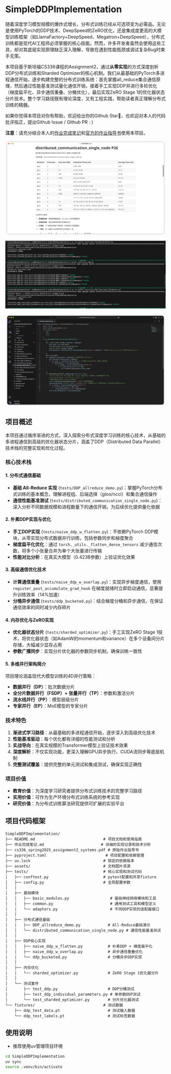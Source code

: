 # SimpleDDPImplementation

随着深度学习模型规模的爆炸式增长，分布式训练已经从可选项变为必需品。无论是使用PyTorch的DDP技术、DeepSpeed的ZeRO优化，还是集成度更高的大模型训练框架（如LlamaFactory+DeepSpeed、Megatron+DeepSpeed），分布式训练都是现代AI工程师必须掌握的核心技能。然而，许多开发者虽然会使用这些工具，却对其底层实现原理缺乏深入理解，导致在遇到性能瓶颈或调试复杂Bug时束手无策。

本项目基于斯坦福CS336课程的Assignment2，通过**从零实现**的方式深度剖析DDP分布式训练和Sharded Optimizer的核心机制。我们从最基础的PyTorch多进程通信开始，逐步构建完整的分布式训练系统：首先掌握all_reduce集合通信原理，然后通过性能基准测试量化通信开销，接着手工实现DDP并进行多轮优化（梯度扁平化、异步通信重叠、分桶优化），最后实现ZeRO Stage 1的优化器状态分片技术。整个学习路径既有理论深度，又有工程实践，帮助读者真正理解分布式训练的精髓。

如果你觉得本项目对你有帮助，欢迎给出你的Github Star🌟，也欢迎对本人的代码批评指正，提出Github Issue / Github PR : )

**注意**：请充分结合本人的[作业完成笔记](作业完成笔记.md)和[官方的作业指导书](cs336_spring2025_assignment2_systems.pdf)使用本项目。

![image-19](./assets/image19.jpg)

![image-18](./assets/image18.jpg)

![image-17](./assets/image17.png)

## 项目概述

本项目通过循序渐进的方式，深入探索分布式深度学习训练的核心技术，从基础的多进程通信到高级的优化器状态分片，涵盖了DDP（Distributed Data Parallel）技术栈的完整实现和优化过程。

### 核心技术栈

#### 1. 分布式通信基础
- **基础 All-Reduce 实现** (`tests/DDP_allreduce_demo.py`)：掌握PyTorch分布式训练的基本概念，理解进程组、后端选择（gloo/nccl）和集合通信操作
- **通信性能基准测试** (`tests/distributed_communication_single_node.py`)：深入分析不同数据规模和进程数量下的通信开销，为后续优化提供量化依据

#### 2. 朴素DDP实现与优化
- **手工DDP实现** (`tests/naive_ddp_w_flatten.py`)：不依赖PyTorch DDP模块，从零实现分布式数据并行训练，包括参数同步和梯度聚合
- **梯度扁平化优化**：通过 `torch._utils._flatten_dense_tensors` 减少通信次数，将多个小张量合并为单个大张量进行传输
- **性能对比分析**：在真实大模型（0.423B参数）上验证优化效果

#### 3. 高级通信优化技术
- **计算通信重叠** (`tests/naive_ddp_w_overlap.py`)：实现异步梯度通信，使用 `register_post_accumulate_grad_hook` 在梯度就绪时立即启动通信，显著提升训练效率（14%加速）
- **分桶异步通信** (`tests/ddp_bucketed.py`)：结合梯度分桶和异步通信，在保证通信效率的同时减少内存碎片

#### 4. 内存优化与ZeRO实现
- **优化器状态分片** (`tests/sharded_optimizer.py`)：手工实现ZeRO Stage 1技术，将优化器状态（如AdamW的momentum和variance）在多个设备间分片存储，大幅减少显存占用
- **参数广播同步**：实现分片优化器的参数同步机制，确保训练一致性

#### 5. 多维并行架构简介
项目理论涵盖现代大模型训练的4D并行策略：
- **数据并行（DP）**：批次数据分片
- **全分片数据并行（FSDP）+ 张量并行（TP）**：参数和激活分片
- **流水线并行（PP）**：模型层级分片
- **专家并行（EP）**：MoE模型的专家分片

### 技术特色

1. **渐进式学习路径**：从最基础的多进程通信开始，逐步深入到高级优化技术
2. **性能基准驱动**：每个优化都有详细的性能测试和分析
3. **实战导向**：在真实规模的Transformer模型上验证技术效果
4. **深度解析**：不仅实现功能，更深入理解GPU异步执行、CUDA流同步等底层机制
5. **完整测试覆盖**：提供完整的单元测试和集成测试，确保实现正确性

### 项目价值

- **教育价值**：为深度学习研究者提供分布式训练技术的完整学习路径
- **实用价值**：可作为生产环境分布式训练系统的参考实现
- **研究价值**：为分布式训练算法研究提供可扩展的实验平台

## 项目代码框架

```
SimpleDDPImplementation/
├── README.md                              # 项目文档和使用指南
├── 作业完成笔记.md                         # 详细的实现记录和技术分析
├── cs336_spring2025_assignment2_systems.pdf # 原始作业指导书
├── pyproject.toml                          # 项目配置和依赖管理
├── uv.lock                                # 锁定的依赖版本
├── assets/                                # 文档图片资源
├── tests/                                 # 核心实现和测试代码
│   ├── conftest.py                        # pytest配置和共享fixture
│   ├── config.py                          # 全局配置参数
│   │
│   ├── 基础模块
│   │   ├── basic_modules.py                  # 基础神经网络模块和工具
│   │   ├── common.py                         # 通用测试工具和模型定义
│   │   └── adapters.py                       # 不同DDP实现的适配器接口
│   │
│   ├── 分布式通信基础
│   │   ├── DDP_allreduce_demo.py            # All-Reduce基础演示
│   │   └── distributed_communication_single_node.py # 通信性能基准测试
│   │
│   ├── DDP核心实现
│   │   ├── naive_ddp_w_flatten.py           # 朴素DDP + 梯度扁平化
│   │   ├── naive_ddp_w_overlap.py           # 异步通信重叠优化
│   │   └── ddp_bucketed.py                  # 分桶异步DDP实现
│   │
│   ├── 内存优化
│   │   └── sharded_optimizer.py             # ZeRO Stage 1优化器分片
│   │
│   └── 测试套件
│       ├── test_ddp.py                      # DDP分桶测试
│       ├── test_ddp_individual_parameters.py # 单参数DDP测试
│       └── test_sharded_optimizer.py        # 分片优化器测试
└── fixtures/                              # 测试数据
    ├── ddp_test_data.pt                     # 测试输入数据
    └── ddp_test_labels.pt                   # 测试标签数据
```

## 使用说明

- 推荐使用uv管理项目环境
```bash
cd SimpleDDPImplementation
uv sync
source .venv/bin/activate
```